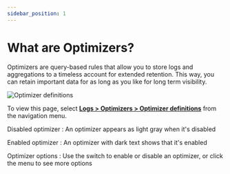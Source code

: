 ```yaml
---
sidebar_position: 1
---
```


# What are Optimizers?

Optimizers are query-based rules that allow you to store logs and aggregations to a timeless account for extended retention. This way, you can retain important data for as long as you like for long term visibility.

![Optimizer definitions](https://dytvr9ot2sszz.cloudfront.net/logz-docs/optimizers/optimizers--optimizer-definitions-annotated_aug2021.png)

To view this page, select [**Logs > Optimizers > Optimizer definitions**](https://app.logz.io/#/dashboard/triggers/optimizer-definitions) from the navigation menu.

Disabled optimizer
: An optimizer appears as light gray when it's disabled

Enabled optimizer
: An optimizer with dark text shows that it's enabled

Optimizer options
: Use the switch to enable or disable an optimizer, or click the menu to see more options

